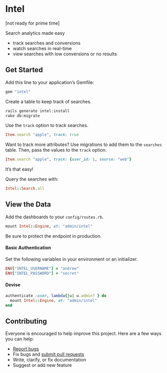 # Intel

[not ready for prime time]

Search analytics made easy

- track searches and conversions
- watch searches in real-time
- view searches with low conversions or no results

## Get Started

Add this line to your application’s Gemfile:

```ruby
gem "intel"
```

Create a table to keep track of searches.

```sh
rails generate intel:install
rake db:migrate
```

Use the `track` option to track searches.

```ruby
Item.search "apple", track: true
```

Want to track more attributes? Use migrations to add them to the `searches` table. Then, pass the values to the `track` option.

```ruby
Item.search "apple", track: {user_id: 1, source: "web"}
```

It’s that easy!

Query the searches with:

```ruby
Intel::Search.all
```

## View the Data

Add the dashboards to your `config/routes.rb`.

```ruby
mount Intel::Engine, at: "admin/intel"
```

Be sure to protect the endpoint in production.

#### Basic Authentication

Set the following variables in your environment or an initializer.

```ruby
ENV["INTEL_USERNAME"] = "andrew"
ENV["INTEL_PASSWORD"] = "secret"
```

#### Devise

```ruby
authenticate :user, lambda{|u| u.admin? } do
  mount Intel::Engine, at: "admin/intel"
end
```

## Contributing

Everyone is encouraged to help improve this project. Here are a few ways you can help:

- [Report bugs](https://github.com/ankane/intel/issues)
- Fix bugs and [submit pull requests](https://github.com/ankane/intel/pulls)
- Write, clarify, or fix documentation
- Suggest or add new feature
